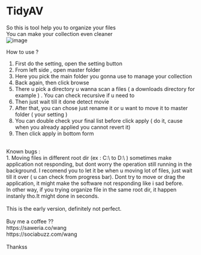 # TidyAV
So this is tool help you to organize your files <br>
You can make your collection even cleaner <br>
![image](https://github.com/x-wang-x/TidyAV/assets/69587456/249cbb4f-00fe-461e-9b3d-642c935311b7)
<br>

How to use ?
1. First do the setting, open the setting button
2. From left side , open master folder
3. Here you pick the main folder you gonna use to manage your collection
4. Back again, then click browse
5. There u pick a directory u wanna scan a files ( a downloads directory for example ) . You can check recursive if u need to
6. Then just wait till it done detect movie 
7. After that, you can chose just rename it or u want to move it to master folder ( your setting )
8. You can double check your final list before click apply ( do it, cause when you already applied you cannot revert it)
9. Then click apply in bottom form
<br>
Known bugs : <br>
  1. Moving files in different root dir (ex : C:\ to D:\ ) sometimes make application not responding, but dont worry the operation still running in the background. I recomend you to let it be when u moving lot of files, just wait till it over ( u can check from progress bar). Dont try to move or drag the application, it might make the software not responding like i sad before. <br>
In other way, if you trying organize file in the same root dir, it happen instanly tho.It might done in seconds.<br>
<br>
This is the early version, definitely not perfect. <br>
<br>
Buy me a coffee ?? <br>
https://saweria.co/wang <br>
https://sociabuzz.com/wang <br>
<br>
Thankss
